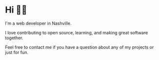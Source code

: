 # Hi 👨‍💻

I'm a web developer in Nashville. 

I love contributing to open source, learning, and making great software together.

Feel free to contact me if you have a question about any of my projects or just for fun.
